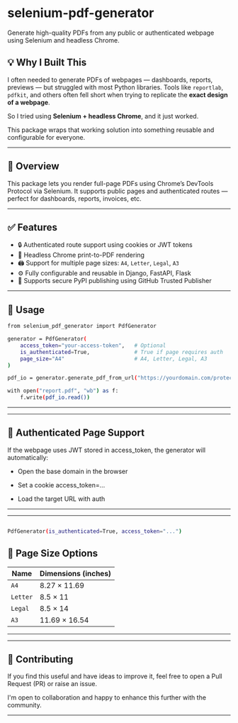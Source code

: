 # selenium-pdf-generator

Generate high-quality PDFs from any public or authenticated webpage using Selenium and headless Chrome.

## 💡 Why I Built This

I often needed to generate PDFs of webpages — dashboards, reports, previews — but struggled with most Python libraries. Tools like `reportlab`, `pdfkit`, and others often fell short when trying to replicate the **exact design of a webpage**.

So I tried using **Selenium + headless Chrome**, and it just worked.

This package wraps that working solution into something reusable and configurable for everyone.


---

## 🚀 Overview

This package lets you render full-page PDFs using Chrome’s DevTools Protocol via Selenium. It supports public pages and authenticated routes — perfect for dashboards, reports, invoices, etc.

---

## ✅ Features

- 🔒 Authenticated route support using cookies or JWT tokens
- 🧾 Headless Chrome print-to-PDF rendering
- 🖨️ Support for multiple page sizes: `A4`, `Letter`, `Legal`, `A3`
- ⚙️ Fully configurable and reusable in Django, FastAPI, Flask
- 🚀 Supports secure PyPI publishing using GitHub Trusted Publisher

---

## 🧪 Usage
```bash
from selenium_pdf_generator import PdfGenerator

generator = PdfGenerator(
    access_token="your-access-token",   # Optional
    is_authenticated=True,              # True if page requires auth
    page_size="A4"                      # A4, Letter, Legal, A3
)

pdf_io = generator.generate_pdf_from_url("https://yourdomain.com/protected-page")

with open("report.pdf", "wb") as f:
    f.write(pdf_io.read())
```
---
---

## 🔐 Authenticated Page Support
If the webpage uses JWT stored in access_token, the generator will automatically:

- Open the base domain in the browser

- Set a cookie access_token=...

- Load the target URL with auth

---

---

```bash

PdfGenerator(is_authenticated=True, access_token="...")
```

## 📐 Page Size Options
| Name     | Dimensions (inches) |
|----------|---------------------|
| `A4`     | 8.27 × 11.69        |
| `Letter` | 8.5 × 11            |
| `Legal`  | 8.5 × 14            |
| `A3`     | 11.69 × 16.54       |

---

---

## 🙌 Contributing

If you find this useful and have ideas to improve it, feel free to open a Pull Request (PR) or raise an issue.

I'm open to collaboration and happy to enhance this further with the community.


---

